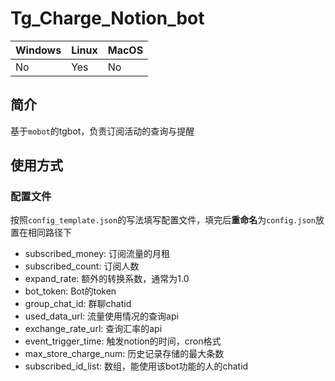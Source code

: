 # Tg_Charge_Notion_bot


| Windows | Linux | MacOS |
| ------- | ----- | ----- |
| No      | Yes   | No    |


## 简介
基于`mobot`的tgbot，负责订阅活动的查询与提醒

## 使用方式

### 配置文件
按照`config_template.json`的写法填写配置文件，填完后**重命名**为`config.json`放置在相同路径下

- subscribed_money: 订阅流量的月租
- subscribed_count: 订阅人数
- expand_rate: 额外的转换系数，通常为1.0
- bot_token: Bot的token
- group_chat_id: 群聊chatid
- used_data_url: 流量使用情况的查询api
- exchange_rate_url: 查询汇率的api
- event_trigger_time: 触发notion的时间，cron格式
- max_store_charge_num: 历史记录存储的最大条数
- subscribed_id_list: 数组，能使用该bot功能的人的chatid